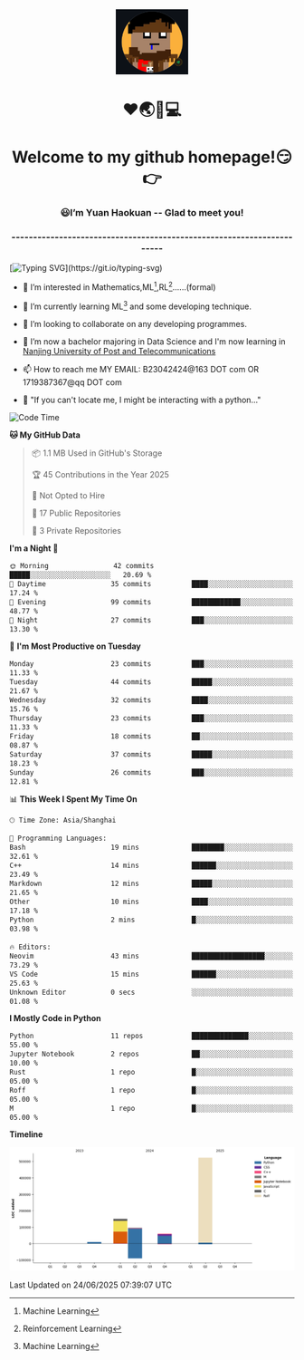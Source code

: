 <div align=center>
  <img width=128 src="image/figure.png">
</div>
<h1 align="center">❤🌏🚩💻</h1>
<h1 align="center">Welcome to my github homepage!😏👉</h1>
<h3 align="center" >😃I’m Yuan Haokuan -- Glad to meet you!</h3>
<h3 align="center" >----------------------------------------------------------------------</h3>

  [![Typing SVG](https://readme-typing-svg.herokuapp.com?font=Fira+Code&pause=1000&random=false&width=450&lines=Here's+my+personal+infomation:)](https://git.io/typing-svg)

- 👀 I’m interested in Mathematics,ML[^1],RL[^2]......(formal)
  
- 🌱 I’m currently learning ML[^1] and some developing technique.
  
- 💞️ I’m looking to collaborate on any developing programmes.
  
- 🍉 I’m now a bachelor majoring in Data Science and I'm now learning in [Nanjing University of Post and Telecommunications](https://www.njupt.edu.cn/main.psp)
  
- 📫 How to reach me MY EMAIL: B23042424@163 DOT com OR 1719387367@qq DOT com

- 🐍 "If you can't locate me, I might be interacting with a python..."

<!--START_SECTION:waka-->
![Code Time](http://img.shields.io/badge/Code%20Time-322%20hrs%2046%20mins-blue)

**🐱 My GitHub Data** 

> 📦 1.1 MB Used in GitHub's Storage 
 > 
> 🏆 45 Contributions in the Year 2025
 > 
> 🚫 Not Opted to Hire
 > 
> 📜 17 Public Repositories 
 > 
> 🔑 3 Private Repositories 
 > 
**I'm a Night 🦉** 

```text
🌞 Morning                42 commits          █████░░░░░░░░░░░░░░░░░░░░   20.69 % 
🌆 Daytime                35 commits          ████░░░░░░░░░░░░░░░░░░░░░   17.24 % 
🌃 Evening                99 commits          ████████████░░░░░░░░░░░░░   48.77 % 
🌙 Night                  27 commits          ███░░░░░░░░░░░░░░░░░░░░░░   13.30 % 
```
📅 **I'm Most Productive on Tuesday** 

```text
Monday                   23 commits          ███░░░░░░░░░░░░░░░░░░░░░░   11.33 % 
Tuesday                  44 commits          █████░░░░░░░░░░░░░░░░░░░░   21.67 % 
Wednesday                32 commits          ████░░░░░░░░░░░░░░░░░░░░░   15.76 % 
Thursday                 23 commits          ███░░░░░░░░░░░░░░░░░░░░░░   11.33 % 
Friday                   18 commits          ██░░░░░░░░░░░░░░░░░░░░░░░   08.87 % 
Saturday                 37 commits          █████░░░░░░░░░░░░░░░░░░░░   18.23 % 
Sunday                   26 commits          ███░░░░░░░░░░░░░░░░░░░░░░   12.81 % 
```


📊 **This Week I Spent My Time On** 

```text
🕑︎ Time Zone: Asia/Shanghai

💬 Programming Languages: 
Bash                     19 mins             ████████░░░░░░░░░░░░░░░░░   32.61 % 
C++                      14 mins             ██████░░░░░░░░░░░░░░░░░░░   23.49 % 
Markdown                 12 mins             █████░░░░░░░░░░░░░░░░░░░░   21.65 % 
Other                    10 mins             ████░░░░░░░░░░░░░░░░░░░░░   17.18 % 
Python                   2 mins              █░░░░░░░░░░░░░░░░░░░░░░░░   03.98 % 

🔥 Editors: 
Neovim                   43 mins             ██████████████████░░░░░░░   73.29 % 
VS Code                  15 mins             ██████░░░░░░░░░░░░░░░░░░░   25.63 % 
Unknown Editor           0 secs              ░░░░░░░░░░░░░░░░░░░░░░░░░   01.08 % 
```

**I Mostly Code in Python** 

```text
Python                   11 repos            ██████████████░░░░░░░░░░░   55.00 % 
Jupyter Notebook         2 repos             ██░░░░░░░░░░░░░░░░░░░░░░░   10.00 % 
Rust                     1 repo              █░░░░░░░░░░░░░░░░░░░░░░░░   05.00 % 
Roff                     1 repo              █░░░░░░░░░░░░░░░░░░░░░░░░   05.00 % 
M                        1 repo              █░░░░░░░░░░░░░░░░░░░░░░░░   05.00 % 
```



**Timeline**

![Lines of Code chart](https://raw.githubusercontent.com/WilbertYuan/WilbertYuan/main/assets/bar_graph.png)


 Last Updated on 24/06/2025 07:39:07 UTC
<!--END_SECTION:waka-->

<!---
WilbertYuan/WilbertYuan is a ✨ special ✨ repository because its `README.md` (this file) appears on your GitHub profile.
You can click the Preview link to take a look at your changes.
--->
[^1]:Machine Learning
[^2]:Reinforcement Learning
